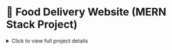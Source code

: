 # 🍔 Food Delivery Website (MERN Stack Project)

<details>
<summary>Click to view full project details</summary>

<br>

This project uses the **MERN Stack**:

- **MongoDB** – database (NoSQL)  
- **Express.js** – backend framework  
- **React.js** – frontend library  
- **Node.js** – server environment  

---

Also uses:

- **Bootstrap** – for styling (e.g., dark background support)  
📌 Use the CDN link in `public/index.html`:

```html
<link href="https://cdn.jsdelivr.net/npm/bootstrap@5.3.0/dist/css/bootstrap.min.css" rel="stylesheet">

📁 Backend/ – Contains all server-side logic and APIs.

📌 Models
models/Orders.js: Defines schema for customer orders.

models/User.js: Defines schema for users (name, email, password).

📌 Routes
Routes/CUser.js: Handles user-related routes (login/signup).

Routes/OrderData.js: Manages placing and viewing of orders.

🚀 Features
User Signup/Login

Place Orders with Quantity and Option (like half/full)

View Order Summary

Bootstrap-based UI for clean layout

MongoDB for data storage
Navigate to project directory:

bash
Copy
Edit
cd food-delivery-website
Install server dependencies:

bash
Copy
Edit
cd backend
npm install
Start backend server:

bash
Copy
Edit
node index.js
For frontend:

bash
Copy
Edit
cd ../frontend
npm install
npm start
🙋 Author
Developed by Muazz1280


